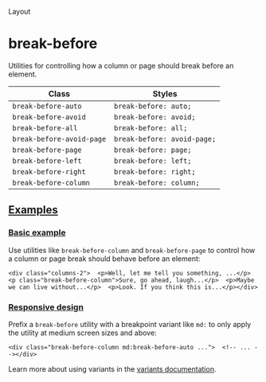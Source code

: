 Layout

# break-before

Utilities for controlling how a column or page should break before an element.

| Class                     | Styles                      |
| ------------------------- | --------------------------- |
| `break-before-auto`       | `break-before: auto;`       |
| `break-before-avoid`      | `break-before: avoid;`      |
| `break-before-all`        | `break-before: all;`        |
| `break-before-avoid-page` | `break-before: avoid-page;` |
| `break-before-page`       | `break-before: page;`       |
| `break-before-left`       | `break-before: left;`       |
| `break-before-right`      | `break-before: right;`      |
| `break-before-column`     | `break-before: column;`     |

## [Examples](#examples)

### [Basic example](#basic-example)

Use utilities like `break-before-column` and `break-before-page` to control how a column or page break should behave before an element:

```
<div class="columns-2">  <p>Well, let me tell you something, ...</p>  <p class="break-before-column">Sure, go ahead, laugh...</p>  <p>Maybe we can live without...</p>  <p>Look. If you think this is...</p></div>
```

### [Responsive design](#responsive-design)

Prefix a `break-before` utility with a breakpoint variant like `md:` to only apply the utility at medium screen sizes and above:

```
<div class="break-before-column md:break-before-auto ...">  <!-- ... --></div>
```

Learn more about using variants in the [variants documentation](/docs/hover-focus-and-other-states).
